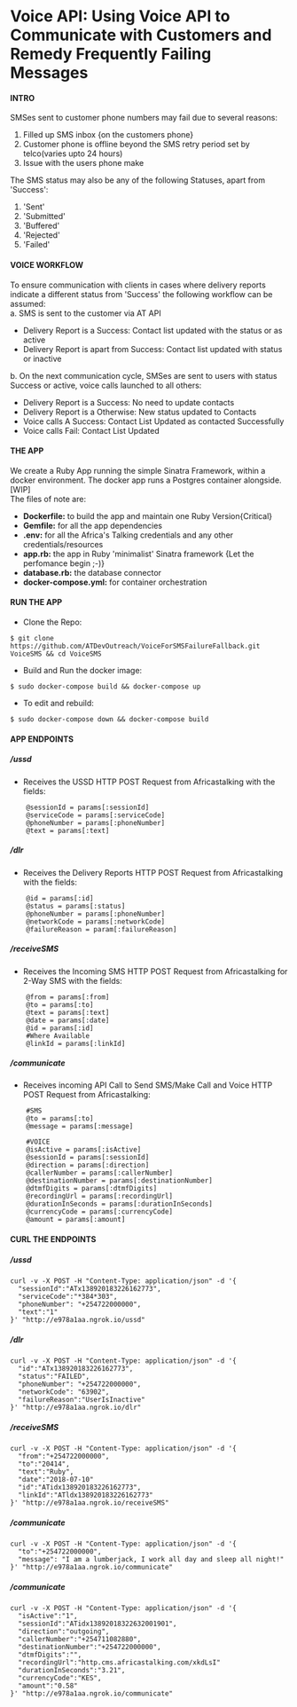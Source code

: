 # Voice API: Using Voice API to Communicate with Customers and Remedy Frequently Failing Messages
#### INTRO 
SMSes sent to customer phone numbers may fail due to several reasons:
1. Filled up SMS inbox {on the customers phone}
2. Customer phone is offline beyond the SMS retry period set by telco(varies upto 24 hours)
3. Issue with the users phone make

The SMS status may also be any of the following Statuses, apart from 'Success':
1. 'Sent'
2. 'Submitted'
3. 'Buffered'
4. 'Rejected'
5. 'Failed'

#### VOICE WORKFLOW
To ensure communication with clients in cases where delivery reports indicate a different status from 'Success' the following workflow can be assumed:<br>
a. SMS is sent to the customer via AT API
- Delivery Report is a Success: Contact list updated with the status or as active
- Delivery Report is apart from Success: Contact list updated with status or inactive

b. On the next communication cycle, SMSes are sent to users with status Success or active, voice calls launched to all others:
- Delivery Report is a Success: No need to update contacts
- Delivery Report is a Otherwise: New status updated to Contacts
- Voice calls A Success: Contact List Updated as contacted Successfully
- Voice calls Fail: Contact List Updated

#### THE APP
We create a Ruby App running the simple Sinatra Framework, within a docker environment. The docker app runs a Postgres container alongside.[WIP]<br>
The files of note are:
- <b>Dockerfile:</b> to build the app and maintain one Ruby Version{Critical}
- <b>Gemfile:</b> for all the app dependencies
- <b>.env:</b> for all the Africa's Talking credentials and any other credentials/resources
- <b>app.rb:</b> the app in Ruby 'minimalist' Sinatra framework {Let the perfomance begin ;-)}
- <b>database.rb:</b> the database connector
- <b>docker-compose.yml:</b> for container orchestration

#### RUN THE APP
- Clone the Repo: 
````
$ git clone https://github.com/ATDevOutreach/VoiceForSMSFailureFallback.git VoiceSMS && cd VoiceSMS
````
- Build and Run the docker image:
````
$ sudo docker-compose build && docker-compose up
````
- To edit and rebuild:
````
$ sudo docker-compose down && docker-compose build
````

#### APP ENDPOINTS
##### /ussd
- Receives the USSD HTTP POST Request from Africastalking with the fields:
````
    @sessionId = params[:sessionId]
    @serviceCode = params[:serviceCode]
    @phoneNumber = params[:phoneNumber]
    @text = params[:text]
````
##### /dlr
- Receives the Delivery Reports HTTP POST Request from Africastalking with the fields:
````
    @id = params[:id]
    @status = params[:status]
    @phoneNumber = params[:phoneNumber]
    @networkCode = params[:networkCode]
    @failureReason = param[:failureReason]
````
##### /receiveSMS
- Receives the Incoming SMS HTTP POST Request from Africastalking for 2-Way SMS with the fields:
````
    @from = params[:from]
    @to = params[:to]
    @text = params[:text]
    @date = params[:date]
    @id = params[:id]
    #Where Available
    @linkId = params[:linkId]
````
##### /communicate
- Receives incoming API Call to Send SMS/Make Call and Voice HTTP POST Request from Africastalking:
````
    #SMS
    @to = params[:to]
    @message = params[:message]

    #VOICE
    @isActive = params[:isActive]
    @sessionId = params[:sessionId]
    @direction = params[:direction]
    @callerNumber = params[:callerNumber]
    @destinationNumber = params[:destinationNumber]
    @dtmfDigits = params[:dtmfDigits]
    @recordingUrl = params[:recordingUrl]
    @durationInSeconds = params[:durationInSeconds]
    @currencyCode = params[:currencyCode]
    @amount = params[:amount]
````

#### CURL THE ENDPOINTS
##### /ussd
````
curl -v -X POST -H "Content-Type: application/json" -d '{                                                                    
  "sessionId":"ATx138920183226162773",
  "serviceCode":"*384*303",
  "phoneNumber": "+254722000000",
  "text":"1"
}' "http://e978a1aa.ngrok.io/ussd"
````
##### /dlr
````
curl -v -X POST -H "Content-Type: application/json" -d '{                                                                    
  "id":"ATx138920183226162773",
  "status":"FAILED",
  "phoneNumber": "+254722000000",
  "networkCode": "63902",
  "failureReason":"UserIsInactive"
}' "http://e978a1aa.ngrok.io/dlr"
````
##### /receiveSMS
````
curl -v -X POST -H "Content-Type: application/json" -d '{                                                                    
  "from":"+254722000000",
  "to":"20414",
  "text":"Ruby",
  "date":"2018-07-10"
  "id":"ATidx138920183226162773",
  "linkId":"ATldx138920183226162773"
}' "http://e978a1aa.ngrok.io/receiveSMS"
````
##### /communicate
````
curl -v -X POST -H "Content-Type: application/json" -d '{                                                                    
  "to":"+254722000000",
  "message": "I am a lumberjack, I work all day and sleep all night!"
}' "http://e978a1aa.ngrok.io/communicate"
````
##### /communicate
````
curl -v -X POST -H "Content-Type: application/json" -d '{                                                                    
  "isActive":"1",
  "sessionId":"ATidx13892018322632001901",
  "direction":"outgoing",
  "callerNumber":"+254711082880",
  "destinationNumber":"+254722000000",
  "dtmfDigits":"",
  "recordingUrl":"http.cms.africastalking.com/xkdLsI"
  "durationInSeconds":"3.21",
  "currencyCode":"KES",
  "amount":"0.58"
}' "http://e978a1aa.ngrok.io/communicate"
````

